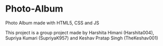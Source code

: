 # Photo-Album
Photo Album made with HTML5, CSS and JS





This project is a group project made by Harshita Himani (Harshita004), Supriya Kumari (SupriyaK957) and Keshav Pratap Singh (TheKeshav001)
